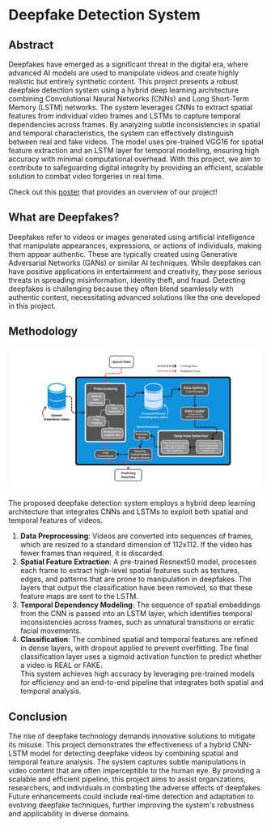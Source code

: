 # Deepfake Detection System

## Abstract
Deepfakes have emerged as a significant threat in the digital era, where advanced AI models are used to manipulate videos and create highly realistic but entirely synthetic content. This project presents a robust deepfake detection system using a hybrid deep learning architecture combining Convolutional Neural Networks (CNNs) and Long Short-Term Memory (LSTM) networks. The system leverages CNNs to extract spatial features from individual video frames and LSTMs to capture temporal dependencies across frames. By analyzing subtle inconsistencies in spatial and temporal characteristics, the system can effectively distinguish between real and fake videos. The model uses pre-trained VGG16 for spatial feature extraction and an LSTM layer for temporal modelling, ensuring high accuracy with minimal computational overhead. With this project, we aim to contribute to safeguarding digital integrity by providing an efficient, scalable solution to combat video forgeries in real time.

Check out this <a href = "https://github.com/adityapathakk/Deepfake-Detection-System/blob/main/Poster-CapstoneTeam77-ForgeryDetectionSystem.png">poster</a> that provides an overview of our project!

## What are Deepfakes?
Deepfakes refer to videos or images generated using artificial intelligence that manipulate appearances, expressions, or actions of individuals, making them appear authentic. These are typically created using Generative Adversarial Networks (GANs) or similar AI techniques. While deepfakes can have positive applications in entertainment and creativity, they pose serious threats in spreading misinformation, identity theft, and fraud. Detecting deepfakes is challenging because they often blend seamlessly with authentic content, necessitating advanced solutions like the one developed in this project.

## Methodology
<img src = "https://github.com/adityapathakk/Deepfake-Detection-System/blob/main/VideoForgeryDetection-ProposedWorkFlow-blue.png">

The proposed deepfake detection system employs a hybrid deep learning architecture that integrates CNNs and LSTMs to exploit both spatial and temporal features of videos.  
1. **Data Preprocessing**: Videos are converted into sequences of frames, which are resized to a standard dimension of 112x112. If the video has fewer frames than required, it is discarded.  
2. **Spatial Feature Extraction**: A pre-trained Resnext50 model, processes each frame to extract high-level spatial features such as textures, edges, and patterns that are prone to manipulation in deepfakes. The layers that output the classification have been removed, so that these feature maps are sent to the LSTM. 
3. **Temporal Dependency Modeling**: The sequence of spatial embeddings from the CNN is passed into an LSTM layer, which identifies temporal inconsistencies across frames, such as unnatural transitions or erratic facial movements.  
4. **Classification**: The combined spatial and temporal features are refined in dense layers, with dropout applied to prevent overfitting. The final classification layer uses a sigmoid activation function to predict whether a video is REAL or FAKE.  
This system achieves high accuracy by leveraging pre-trained models for efficiency and an end-to-end pipeline that integrates both spatial and temporal analysis.

## Conclusion  
The rise of deepfake technology demands innovative solutions to mitigate its misuse. This project demonstrates the effectiveness of a hybrid CNN-LSTM model for detecting deepfake videos by combining spatial and temporal feature analysis. The system captures subtle manipulations in video content that are often imperceptible to the human eye. By providing a scalable and efficient pipeline, this project aims to assist organizations, researchers, and individuals in combating the adverse effects of deepfakes. Future enhancements could include real-time detection and adaptation to evolving deepfake techniques, further improving the system's robustness and applicability in diverse domains.
